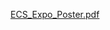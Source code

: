 [ECS_Expo_Poster.pdf](https://github.com/Kenny111111/ECS_Expo_Poster/files/11606489/ECS_Expo_Poster.pdf)
